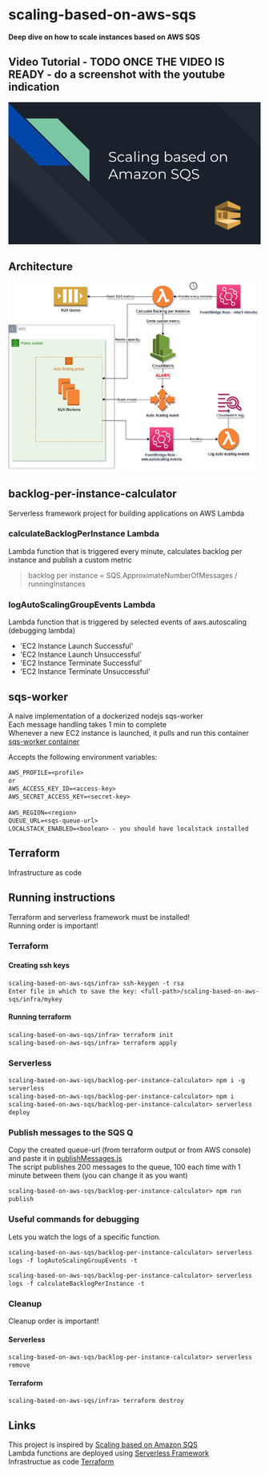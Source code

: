 # scaling-based-on-aws-sqs
**Deep dive on how to scale instances based on AWS SQS**
## Video Tutorial - TODO ONCE THE VIDEO IS READY - do a screenshot with the youtube indication
[![Scaling based on Amazon SQS Tutorial](assets/images/thumbnail.png)](https://www.youtube.com/watch?v=un62_Y5v1UA "Example")

## Architecture
![Architecture](assets/images/Scaling%20based%20on%20Amazon%20SQS%20-%20Diagram.jpg)

## backlog-per-instance-calculator 
Serverless framework project for building applications on AWS Lambda
### calculateBacklogPerInstance Lambda
Lambda function that is triggered every minute, calculates backlog per instance and publish a custom metric
> backlog per instance = SQS.ApproximateNumberOfMessages / runningInstances
### logAutoScalingGroupEvents Lambda
Lambda function that is triggered by selected events of aws.autoscaling (debugging lambda)
- 'EC2 Instance Launch Successful'
- 'EC2 Instance Launch Unsuccessful'
- 'EC2 Instance Terminate Successful'
- 'EC2 Instance Terminate Unsuccessful'
## sqs-worker
A naive implementation of a dockerized nodejs sqs-worker\
Each message handling takes 1 min to complete\
Whenever a new EC2 instance is launched, it pulls and run this container [sqs-worker container](https://hub.docker.com/repository/docker/nirf/simple-sqs-worker)

Accepts the following environment variables:
```
AWS_PROFILE=<profile>
or
AWS_ACCESS_KEY_ID=<access-key>
AWS_SECRET_ACCESS_KEY=<secret-key>

AWS_REGION=<region>
QUEUE_URL=<sqs-queue-url>
LOCALSTACK_ENABLED=<boolean> - you should have localstack installed
```
## Terraform
Infrastructure as code
## Running instructions
Terraform and serverless framework must be installed!\
Running order is important!
### Terraform
#### Creating ssh keys
```
scaling-based-on-aws-sqs/infra> ssh-keygen -t rsa
Enter file in which to save the key: <full-path>/scaling-based-on-aws-sqs/infra/mykey
```
#### Running terraform
```
scaling-based-on-aws-sqs/infra> terraform init
scaling-based-on-aws-sqs/infra> terraform apply
```
### Serverless
```
scaling-based-on-aws-sqs/backlog-per-instance-calculator> npm i -g serverless
scaling-based-on-aws-sqs/backlog-per-instance-calculator> npm i
scaling-based-on-aws-sqs/backlog-per-instance-calculator> serverless deploy
```
### Publish messages to the SQS Q
Copy the created queue-url (from terraform output or from AWS console) and paste it in [publishMessages.js](backlog-per-instance-calculator/src/scripts/publishMessages.js)\
The script publishes 200 messages to the queue, 100 each time with 1 minute between them (you can change it as you want)
```
scaling-based-on-aws-sqs/backlog-per-instance-calculator> npm run publish
```
### Useful commands for debugging
Lets you watch the logs of a specific function.
```
scaling-based-on-aws-sqs/backlog-per-instance-calculator> serverless logs -f logAutoScalingGroupEvents -t
```
```
scaling-based-on-aws-sqs/backlog-per-instance-calculator> serverless logs -f calculateBacklogPerInstance -t
```
### Cleanup
Cleanup order is important!
#### Serverless
```
scaling-based-on-aws-sqs/backlog-per-instance-calculator> serverless remove
```
#### Terraform
```
scaling-based-on-aws-sqs/infra> terraform destroy
```
## Links
This project is inspired by [Scaling based on Amazon SQS](https://docs.aws.amazon.com/autoscaling/ec2/userguide/as-using-sqs-queue.html)
\
Lambda functions are deployed using [Serverless Framework](https://www.serverless.com/framework/docs/getting-started)
\
Infrastructue as code [Terraform](https://www.terraform.io/)


